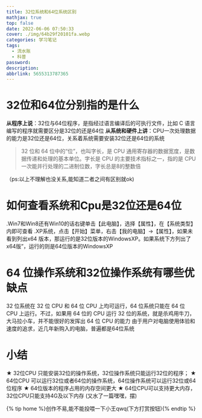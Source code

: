 ```yaml
---
title: 32位系统和64位系统区别
mathjax: true
top: false
date: 2022-06-06 07:50:33
cover: ./img/64b29f20101fa.webp
categories: 学习笔记
tags:
  - 流水账
  - 科普
password:
description:
abbrlink: 5655313787365
---
```

# 32位和64位分别指的是什么
**从程序上说**：32位与64位程序，是指经过语言编译后的可执行文件，比如 C 语言编写的程序就需要区分是32位的还是64位
**从系统和硬件上讲**：CPU一次处理数据的能力是32位还是64位，关系着系统需要安装32位还是64位的系统

>32 位和 64 位中的“位”，也叫字长，是 CPU 通用寄存器的数据宽度，是数据传递和处理的基本单位。字长是 CPU 的主要技术指标之一，指的是 CPU 一次能并行处理的二进制位数，字长总是8的整数倍

（ps:以上不理解也没关系,能知道二者之间有区别就ok)

# 如何查看系统和Cpu是32位还是64位
.Win7和Win8还有Win10的话右键单击【此电脑】，选择【属性】，在【系统类型】内即可查看
.XP系统，点击【开始】菜单，右击【我的电脑】→【属性】，如果未看到列出x64 版本，那运行的是32位版本的WindowsXP。如果系统下方列出了x64版”，运行的则是64位版本的WindowsXP

# 64 位操作系统和32位操作系统有哪些优缺点
32 位系统在 32 位 CPU 和 64 位 CPU 上均可运行，64 位系统只能在 64 位 CPU 上运行。不过，如果用 64 位的 CPU 运行 32 位的系统，就是杀鸡用牛刀，大马拉小车，并不能很好的发挥出 64 位 CPU 的能力
由于用户对电脑使用体验和速度的追求，近几年新购入的电脑，普遍都是64位系统

# 小结
★ 32位CPU 只能安装32位的操作系统，32位操作系统只能运行32位的程序；
★ 64位CPU 可以运行32位或者64位的操作系统，64位操作系统可以运行32位或64位程序
★ 64位版本的程序占用的内存空间更大
★ 64位CPU可以支持更大内存，32位CPU只能支持4G及以下内存
(又水了一篇嘿嘿，摆)

{% tip home %}创作不易,能不能投喂一下小王qwq(下方打赏按钮){% endtip %}